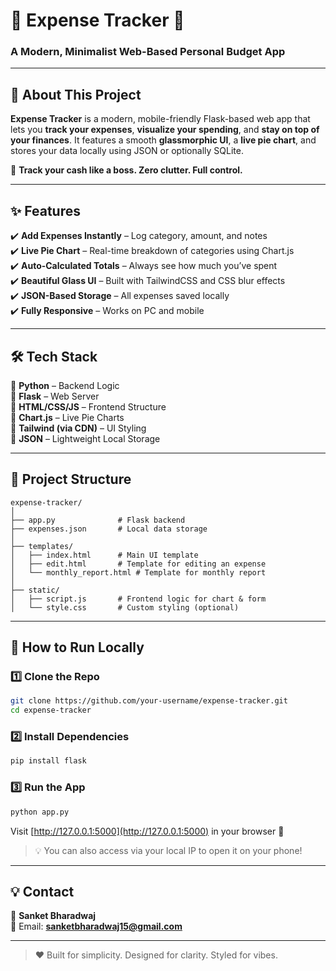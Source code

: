 # 💸 Expense Tracker 🌈  
### A Modern, Minimalist Web-Based Personal Budget App

---

## 📌 About This Project  
**Expense Tracker** is a modern, mobile-friendly Flask-based web app that lets you **track your expenses**, **visualize your spending**, and **stay on top of your finances**. It features a smooth **glassmorphic UI**, a **live pie chart**, and stores your data locally using JSON or optionally SQLite.

🚀 **Track your cash like a boss. Zero clutter. Full control.**

---

## ✨ Features  
✔️ **Add Expenses Instantly** – Log category, amount, and notes  
✔️ **Live Pie Chart** – Real-time breakdown of categories using Chart.js  
✔️ **Auto-Calculated Totals** – Always see how much you’ve spent  
✔️ **Beautiful Glass UI** – Built with TailwindCSS and CSS blur effects  
✔️ **JSON-Based Storage** – All expenses saved locally  
✔️ **Fully Responsive** – Works on PC and mobile  

---

## 🛠️ Tech Stack  
🔹 **Python** – Backend Logic  
🔹 **Flask** – Web Server  
🔹 **HTML/CSS/JS** – Frontend Structure  
🔹 **Chart.js** – Live Pie Charts  
🔹 **Tailwind (via CDN)** – UI Styling  
🔹 **JSON** – Lightweight Local Storage  

---

## 📂 Project Structure


```
expense-tracker/
│
├── app.py              # Flask backend
├── expenses.json       # Local data storage
│
├── templates/
│   ├── index.html      # Main UI template
│   ├── edit.html       # Template for editing an expense
│   └── monthly_report.html # Template for monthly report
│
├── static/
│   ├── script.js       # Frontend logic for chart & form
│   └── style.css       # Custom styling (optional)
```

---

## 🚀 How to Run Locally

### 1️⃣ Clone the Repo
```bash
git clone https://github.com/your-username/expense-tracker.git
cd expense-tracker
```

### 2️⃣ Install Dependencies
```bash
pip install flask
```

### 3️⃣ Run the App
```bash
python app.py
```

Visit [http://127.0.0.1:5000](http://127.0.0.1:5000) in your browser 🎯

> 💡 You can also access via your local IP to open it on your phone!

---


## 💡 Contact

👤 **Sanket Bharadwaj**  
📩 Email: **sanketbharadwaj15@gmail.com**  

---

> ❤️ Built for simplicity. Designed for clarity. Styled for vibes.  
